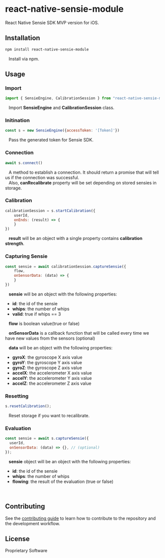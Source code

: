 # react-native-sensie-module

React Native Sensie SDK MVP version for iOS.



## Installation

```sh
npm install react-native-sensie-module
```
&nbsp;&nbsp; Install via npm.


## Usage

### Import
```js
import { SensieEngine, CalibrationSession } from "react-native-sensie-module";
```
&nbsp;&nbsp; Import **SensieEngine** and **CalibrationSession** class.

### Initination
```js
const s = new SensieEngine({accessToken: '[Token]'})
```
&nbsp;&nbsp; Pass the generated token for Sensie SDK.

### Connection
```js
await s.connect()
```
&nbsp;&nbsp; A method to establish a connection. It should return a promise that will tell us if the connection was successful.<br/>
&nbsp;&nbsp; Also, **canRecalibrate** property will be set depending on stored sensies in storage.


### Calibration
```js
calibrationSession = s.startCalibration({
    userId,
    onEnds: (result) => {
    }
})
```
&nbsp;&nbsp; **result** will be an object with a single property contains **calibration strength**.


### Capturing Sensie
```js
const sensie = await calibrationSession.captureSensie({
    flow,
    onSensorData: (data) => {
    }
})
```

&nbsp;&nbsp; **sensie** will be an object with the following properties:<br />
- **id**: the id of the sensie
- **whips**: the number of whips
- **valid**: true if whips == 3

&nbsp;&nbsp; **flow** is boolean value(true or false)<br />

&nbsp;&nbsp; **onSensorData** is a callback function that will be called every time we have new values from the sensors (optional)<br />

&nbsp;&nbsp; **data** will be an object with the following properties:
- **gyroX**: the gyroscope X axis value
- **gyroY**: the gyroscope Y axis value
- **gyroZ**: the gyroscope Z axis value
- **accelX**: the accelerometer X axis value
- **accelY**: the accelerometer Y axis value
- **accelZ**: the accelerometer Z axis value




### Resetting
```js
s.resetCalibration();
```
&nbsp;&nbsp; Reset storage if you want to recalibrate.

### Evaluation
```js
const sensie = await s.captureSensie({
  userId,
  onSensorData: (data) => {}, // (optional)
});

```
&nbsp;&nbsp; **sensie** object will be an object with the following properties:
- **id**: the id of the sensie
- **whips**: the number of whips
- **flowing**: the result of the evaluation (true or false)

<br />

## Contributing

See the [contributing guide](CONTRIBUTING.md) to learn how to contribute to the repository and the development workflow.

## License

Proprietary Software
